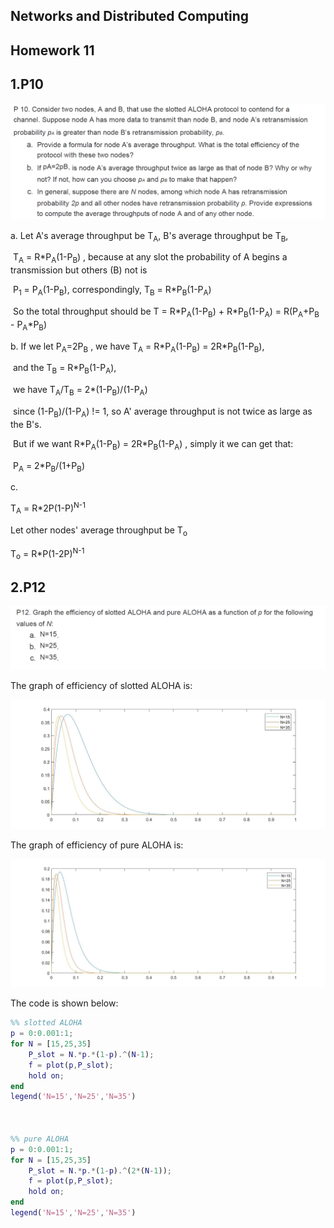 ## Networks and Distributed Computing 

## Homework 11

## 1.P10

![P10](https://github.com/HongxuanZhang/Network_Pictures/blob/master/homework11/P10.png)

a.  Let A's average throughput be T<sub>A</sub>, B's average throughput be T<sub>B</sub>, 

​	 T<sub>A</sub> = R*P<sub>A</sub>(1-P<sub>B</sub>) ,  because at any slot the probability of A begins a transmission  but others (B) not  is 

​							P<sub>1</sub> = P<sub>A</sub>(1-P<sub>B</sub>),  correspondingly,   T<sub>B</sub> = R*P<sub>B</sub>(1-P<sub>A</sub>)

​     	So the total throughput should be T = R\*P<sub>A</sub>(1-P<sub>B</sub>)  + R\*P<sub>B</sub>(1-P<sub>A</sub>)  = R(P<sub>A</sub>+P<sub>B</sub> - P<sub>A</sub>*P<sub>B</sub>)

b.  If we let P<sub>A</sub>=2P<sub>B</sub> , we have T<sub>A</sub> = R*P<sub>A</sub>(1-P<sub>B</sub>)  =  2R\*P<sub>B</sub>(1-P<sub>B</sub>), 

​		and the T<sub>B</sub> = R*P<sub>B</sub>(1-P<sub>A</sub>), 

​		we have T<sub>A</sub>/T<sub>B</sub> = 2\*(1-P<sub>B</sub>)/(1-P<sub>A</sub>)

​		since  (1-P<sub>B</sub>)/(1-P<sub>A</sub>) != 1, so A' average throughput is not twice as large as the B's.



​		But if we want   R*P<sub>A</sub>(1-P<sub>B</sub>) = 2R\*P<sub>B</sub>(1-P<sub>A</sub>) , simply it we can get that:

​     	P<sub>A</sub> = 2\*P<sub>B</sub>/(1+P<sub>B</sub>)

c. 

 T<sub>A</sub> = R*2P(1-P)<sup>N-1</sup>

Let other nodes' average throughput be T<sub>o</sub>

T<sub>o</sub> = R*P(1-2P)<sup>N-1</sup>

## 2.P12

![P12](https://github.com/HongxuanZhang/Network_Pictures/blob/master/homework11/P12.png)

The graph of efficiency of slotted ALOHA is:

![slot](https://github.com/HongxuanZhang/Network_Pictures/blob/master/homework11/slot.jpg)

The graph of efficiency of pure ALOHA is:

![pure](https://github.com/HongxuanZhang/Network_Pictures/blob/master/homework11/pure.jpg)

The code is shown below:

```matlab
%% slotted ALOHA
p = 0:0.001:1;
for N = [15,25,35]
    P_slot = N.*p.*(1-p).^(N-1);
    f = plot(p,P_slot);
    hold on;
end
legend('N=15','N=25','N=35')



%% pure ALOHA
p = 0:0.001:1;
for N = [15,25,35]
    P_slot = N.*p.*(1-p).^(2*(N-1));
    f = plot(p,P_slot);
    hold on;
end
legend('N=15','N=25','N=35')
 
```

